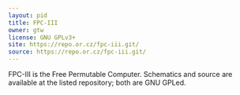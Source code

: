 ```yaml
---
layout: pid
title: FPC-III
owner: gtw
license: GNU GPLv3+
site: https://repo.or.cz/fpc-iii.git/
source: https://repo.or.cz/fpc-iii.git/
---
```

FPC-III is the Free Permutable Computer.  Schematics and source are available
at the listed repository; both are GNU GPLed.
